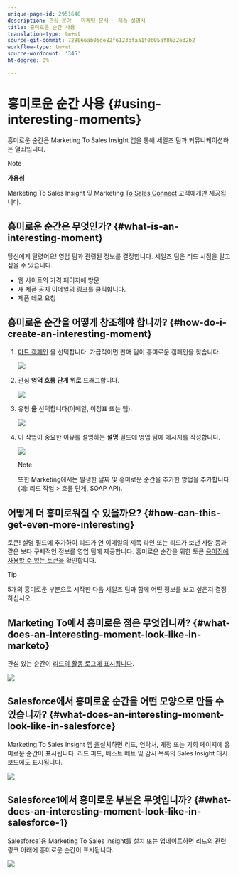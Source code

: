 ```yaml
---
unique-page-id: 2951640
description: 관심 분야 - 마케팅 문서 - 제품 설명서
title: 흥미로운 순간 사용
translation-type: tm+mt
source-git-commit: 728066ab05de82f6123bfaa1f0b05af8632e32b2
workflow-type: tm+mt
source-wordcount: '345'
ht-degree: 0%

---
```



# 흥미로운 순간 사용 {#using-interesting-moments}

흥미로운 순간은 Marketing To Sales Insight 앱을 통해 세일즈 팀과 커뮤니케이션하는 열쇠입니다.

>[!NOTE]
>
>**가용성**
>
>Marketing To Sales Insight 및 Marketing [To Sales Connect](http://docs.marketo.com/x/fgTLAQ) 고객에게만 제공됩니다.

## 흥미로운 순간은 무엇인가?  {#what-is-an-interesting-moment}

당신에게 달렸어요! 영업 팀과 관련된 정보를 결정합니다. 세일즈 팀은 리드 시점을 알고 싶을 수 있습니다.

* 웹 사이트의 가격 페이지에 방문
* 새 제품 공지 이메일의 링크를 클릭합니다.
* 제품 데모 요청

## 흥미로운 순간을 어떻게 창조해야 합니까?  {#how-do-i-create-an-interesting-moment}

1. [마트 캠페인](../../../../../../product-docs/core-marketo-concepts/smart-campaigns/understanding-smart-campaigns.md) 을 [](http://docs.marketo.com/display/docs/smart+campaigns)선택합니다. 가급적이면 판매 팀이 흥미로운 캠페인을 찾습니다.

   ![](assets/image2015-1-8-18-3a8-3a54.png)

1. 관심 **영역 흐름 단계 위로** 드래그합니다.

   ![](assets/image2015-1-8-18-3a15-3a20.png)

1. 유형 **을** 선택합니다(이메일, 이정표 또는 웹).

   ![](assets/image2015-1-8-18-3a17-3a16.png)

1. 이 작업이 중요한 이유를 설명하는 **설명** 필드에 영업 팀에 메시지를 작성합니다.

   ![](assets/image2015-1-8-18-3a18-3a23.png)

   >[!NOTE]
   >
   >또한 Marketing에서는 발생한 날짜 및 흥미로운 순간을 추가한 방법을 추가합니다(예: 리드 작업 > 흐름 단계, SOAP API).

## 어떻게 더 흥미로워질 수 있을까요?  {#how-can-this-get-even-more-interesting}

토큰! 설명 필드에 추가하여 리드가 연 이메일의 제목 라인 또는 리드가 보낸 사람 등과 같은 보다 구체적인 정보를 영업 팀에 제공합니다. 흥미로운 순간을 위한 토큰 [용어집에 사용할 수 있는 토큰을](tokens-for-interesting-moments.md) 확인합니다.

>[!TIP]
>
>5개의 흥미로운 부분으로 시작한 다음 세일즈 팀과 함께 어떤 정보를 보고 싶은지 결정하십시오.

## Marketing To에서 흥미로운 점은 무엇입니까?  {#what-does-an-interesting-moment-look-like-in-marketo}

관심 있는 순간이 [리드의 활동 로그에 표시됩니다](../../../../../../product-docs/core-marketo-concepts/smart-lists-and-static-lists/managing-people-in-smart-lists/using-the-person-detail-page.md).

![](assets/image2015-1-14-18-3a45-3a58.png)

## Salesforce에서 흥미로운 순간을 어떤 모양으로 만들 수 있습니까?  {#what-does-an-interesting-moment-look-like-in-salesforce}

Marketing To Sales Insight 앱 [을](../../../../../../product-docs/marketo-sales-insight/msi-for-salesforce/configuration/configure-marketo-sales-insight-in-salesforce-enterprise-unlimited.md)설치하면 리드, 연락처, 계정 또는 기회 페이지에 흥미로운 순간이 표시됩니다. 리드 피드, 베스트 베트 및 감시 목록의 Sales Insight 대시보드에도 표시됩니다.

![](assets/six.png)

## Salesforce1에서 흥미로운 부분은 무엇입니까? {#what-does-an-interesting-moment-look-like-in-salesforce-1}

Salesforce1용 Marketing To Sales Insight를 설치 또는 업데이트하면 리드의 관련 링크 아래에 흥미로운 순간이 표시됩니다.

![](assets/seven.png)

